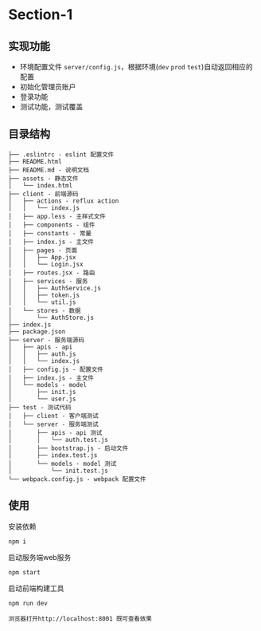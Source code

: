# Section-1

## 实现功能
- 环境配置文件 `server/config.js`，根据环境(`dev` `prod` `test`)自动返回相应的配置
- 初始化管理员账户
- 登录功能
- 测试功能，测试覆盖

## 目录结构
```
├── .eslintrc - eslint 配置文件
├── README.html
├── README.md - 说明文档
├── assets - 静态文件
│   └── index.html
├── client - 前端源码
│   ├── actions - reflux action
│   │   └── index.js
│   ├── app.less - 主样式文件
│   ├── components - 组件
│   ├── constants - 常量
│   ├── index.js - 主文件
│   ├── pages - 页面
│   │   ├── App.jsx
│   │   └── Login.jsx
│   ├── routes.jsx - 路由
│   ├── services - 服务
│   │   ├── AuthService.js
│   │   ├── token.js
│   │   └── util.js
│   └── stores - 数据
│       └── AuthStore.js
├── index.js
├── package.json
├── server - 服务端源码
│   ├── apis - api
│   │   ├── auth.js
│   │   └── index.js
│   ├── config.js - 配置文件
│   ├── index.js - 主文件
│   └── models - model
│       ├── init.js
│       └── user.js
├── test - 测试代码
│   ├── client - 客户端测试
│   └── server - 服务端测试
│       ├── apis - api 测试
│       │   └── auth.test.js
│       ├── bootstrap.js - 启动文件
│       ├── index.test.js
│       └── models - model 测试
│           └── init.test.js
└── webpack.config.js - webpack 配置文件
```

## 使用
安装依赖
```
npm i
```

启动服务端web服务
```
npm start
```

启动前端构建工具
```
npm run dev
```

```
浏览器打开http://localhost:8001 既可查看效果
```